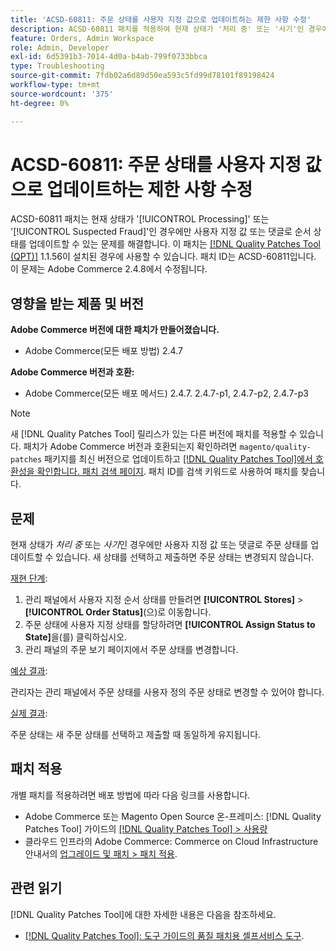 ```yaml
---
title: 'ACSD-60811: 주문 상태를 사용자 지정 값으로 업데이트하는 제한 사항 수정'
description: ACSD-60811 패치를 적용하여 현재 상태가 '처리 중' 또는 '사기'인 경우에만 사용자 지정 값 또는 댓글로 주문 상태를 업데이트할 수 있는 Adobe Commerce 문제를 해결합니다.
feature: Orders, Admin Workspace
role: Admin, Developer
exl-id: 6d5391b3-7014-4d0a-b4ab-799f0733bbca
type: Troubleshooting
source-git-commit: 7fdb02a6d89d50ea593c5fd99d78101f89198424
workflow-type: tm+mt
source-wordcount: '375'
ht-degree: 0%

---
```


# ACSD-60811: 주문 상태를 사용자 지정 값으로 업데이트하는 제한 사항 수정

ACSD-60811 패치는 현재 상태가 &#39;[!UICONTROL Processing]&#39; 또는 &#39;[!UICONTROL Suspected Fraud]&#39;인 경우에만 사용자 지정 값 또는 댓글로 순서 상태를 업데이트할 수 있는 문제를 해결합니다. 이 패치는 [[!DNL Quality Patches Tool (QPT)]](/help/tools/quality-patches-tool/quality-patches-tool-to-self-serve-quality-patches.md) 1.1.56이 설치된 경우에 사용할 수 있습니다. 패치 ID는 ACSD-60811입니다. 이 문제는 Adobe Commerce 2.4.8에서 수정됩니다.

## 영향을 받는 제품 및 버전

**Adobe Commerce 버전에 대한 패치가 만들어졌습니다.**

* Adobe Commerce(모든 배포 방법) 2.4.7

**Adobe Commerce 버전과 호환:**

* Adobe Commerce(모든 배포 메서드) 2.4.7. 2.4.7-p1, 2.4.7-p2, 2.4.7-p3

>[!NOTE]
>
>새 [!DNL Quality Patches Tool] 릴리스가 있는 다른 버전에 패치를 적용할 수 있습니다. 패치가 Adobe Commerce 버전과 호환되는지 확인하려면 `magento/quality-patches` 패키지를 최신 버전으로 업데이트하고 [[!DNL Quality Patches Tool]에서 호환성을 확인합니다. 패치 검색 페이지](https://experienceleague.adobe.com/tools/commerce-quality-patches/index.html?lang=ko). 패치 ID를 검색 키워드로 사용하여 패치를 찾습니다.

## 문제

현재 상태가 *처리 중* 또는 *사기*&#x200B;인 경우에만 사용자 지정 값 또는 댓글로 주문 상태를 업데이트할 수 있습니다. 새 상태를 선택하고 제출하면 주문 상태는 변경되지 않습니다.

<u>재현 단계</u>:

1. 관리 패널에서 사용자 지정 순서 상태를 만들려면 **[!UICONTROL Stores]** > **[!UICONTROL Order Status]**(으)로 이동합니다.
1. 주문 상태에 사용자 지정 상태를 할당하려면 **[!UICONTROL Assign Status to State]**&#x200B;을(를) 클릭하십시오.
1. 관리 패널의 주문 보기 페이지에서 주문 상태를 변경합니다.

<u>예상 결과</u>:

관리자는 관리 패널에서 주문 상태를 사용자 정의 주문 상태로 변경할 수 있어야 합니다.

<u>실제 결과</u>:

주문 상태는 새 주문 상태를 선택하고 제출할 때 동일하게 유지됩니다.

## 패치 적용

개별 패치를 적용하려면 배포 방법에 따라 다음 링크를 사용합니다.

* Adobe Commerce 또는 Magento Open Source 온-프레미스: [!DNL Quality Patches Tool] 가이드의 [[!DNL Quality Patches Tool] > 사용량](/help/tools/quality-patches-tool/usage.md)
* 클라우드 인프라의 Adobe Commerce: Commerce on Cloud Infrastructure 안내서의 [업그레이드 및 패치 > 패치 적용](https://experienceleague.adobe.com/docs/commerce-cloud-service/user-guide/develop/upgrade/apply-patches.html?lang=ko).

## 관련 읽기

[!DNL Quality Patches Tool]에 대한 자세한 내용은 다음을 참조하세요.

* [[!DNL Quality Patches Tool]: 도구 가이드의 품질 패치용 셀프서비스 도구](/help/tools/quality-patches-tool/quality-patches-tool-to-self-serve-quality-patches.md).
